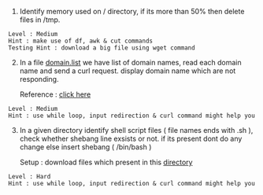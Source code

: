 1. Identify memory used on / directory, if its more than 50% then delete files in /tmp.

```
Level : Medium 
Hint : make use of df, awk & cut commands
Testing Hint : download a big file using wget command 
```  

2. In a file [domain.list](https://github.com/DeekshithSN/Lets-Practice/blob/main/ShellScript/Script/domain.list)  we have list of domain names, read each domain name and send a curl request. display domain name which are not responding.  


    Reference : [click here](https://stackoverflow.com/questions/10929453/read-a-file-line-by-line-assigning-the-value-to-a-variable)

```
Level : Medium 
Hint : use while loop, input redirection & curl command might help you 
``` 

3. In a given directory identify shell script files ( file names ends with .sh ), check whether shebang line exsists or not. if its present dont do any change else insert shebang ( /bin/bash ) 
       
     Setup : download files which present in this [directory](https://github.com/DeekshithSN/Lets-Practice/tree/main/ShellScript/Script)

```
Level : Hard 
Hint : use while loop, input redirection & curl command might help you 
``` 
